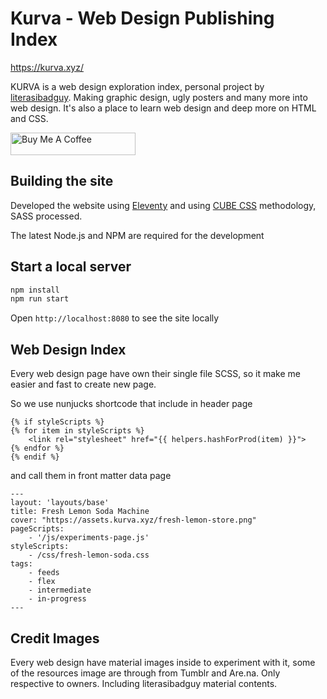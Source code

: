 # Kurva - Web Design Publishing Index

https://kurva.xyz/

KURVA is a web design exploration index, personal project by [literasibadguy](https://literasi.blog). Making graphic design, ugly posters and many more into web design. It's also a place to learn web design and deep more on HTML and CSS.

<a href="https://www.buymeacoffee.com/literasibadguy" target="_blank"><img src="https://cdn.buymeacoffee.com/buttons/v2/default-yellow.png" alt="Buy Me A Coffee" style="height: 36px !important;width: 200px !important;" ></a>

## Building the site

Developed the website using [Eleventy](https://11ty.dev) and using [CUBE CSS](https://cube.fyi) methodology, SASS processed.

The latest Node.js and NPM are required for the development

## Start a local server

```bash
npm install
npm run start
```
Open `http://localhost:8080` to see the site locally

## Web Design Index

Every web design page have own their single file SCSS, so it make me easier and fast to create new page.

So we use nunjucks shortcode that include in header page

```nunjucks
{% if styleScripts %}
{% for item in styleScripts %}
    <link rel="stylesheet" href="{{ helpers.hashForProd(item) }}">
{% endfor %}
{% endif %}
```

and call them in front matter data page

```nunjucks
---
layout: 'layouts/base'
title: Fresh Lemon Soda Machine
cover: "https://assets.kurva.xyz/fresh-lemon-store.png"
pageScripts:
    - '/js/experiments-page.js'
styleScripts:
    - /css/fresh-lemon-soda.css
tags: 
    - feeds
    - flex
    - intermediate
    - in-progress
---
```

## Credit Images

Every web design have material images inside to experiment with it, some of the resources image are through from Tumblr and Are.na. Only respective to owners. Including literasibadguy material contents.